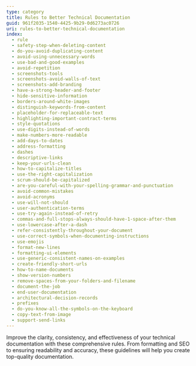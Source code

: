 ```yaml
---
type: category
title: Rules to Better Technical Documentation
guid: 961f2035-1540-4425-9b29-0d6273ac0726
uri: rules-to-better-technical-documentation
index:
  - rule
  - safety-step-when-deleting-content
  - do-you-avoid-duplicating-content
  - avoid-using-unnecessary-words
  - use-bad-and-good-examples
  - avoid-repetition
  - screenshots-tools
  - screenshots-avoid-walls-of-text
  - screenshots-add-branding
  - have-a-strong-header-and-footer
  - hide-sensitive-information
  - borders-around-white-images
  - distinguish-keywords-from-content
  - placeholder-for-replaceable-text
  - highlighting-important-contract-terms
  - style-quotations
  - use-digits-instead-of-words
  - make-numbers-more-readable
  - add-days-to-dates
  - address-formatting
  - dashes
  - descriptive-links
  - keep-your-urls-clean
  - how-to-capitalize-titles
  - use-the-right-capitalization
  - scrum-should-be-capitalized
  - are-you-careful-with-your-spelling-grammar-and-punctuation
  - avoid-common-mistakes
  - avoid-acronyms
  - use-will-not-should
  - user-authentication-terms
  - use-try-again-instead-of-retry
  - commas-and-full-stops-always-should-have-1-space-after-them
  - use-lowercase-after-a-dash
  - refer-consistently-throughout-your-document
  - use-correct-symbols-when-documenting-instructions
  - use-emojis
  - format-new-lines
  - formatting-ui-elements
  - use-generic-consistent-names-on-examples
  - create-friendly-short-urls
  - how-to-name-documents
  - show-version-numbers
  - remove-spaces-from-your-folders-and-filename
  - document-the-job
  - end-user-documentation
  - architectural-decision-records
  - prefixes
  - do-you-know-all-the-symbols-on-the-keyboard
  - copy-text-from-image
  - support-send-links
---
```

Improve the clarity, consistency, and effectiveness of your technical documentation with these comprehensive rules. From formatting and SEO to ensuring readability and accuracy, these guidelines will help you create top-quality documentation.
